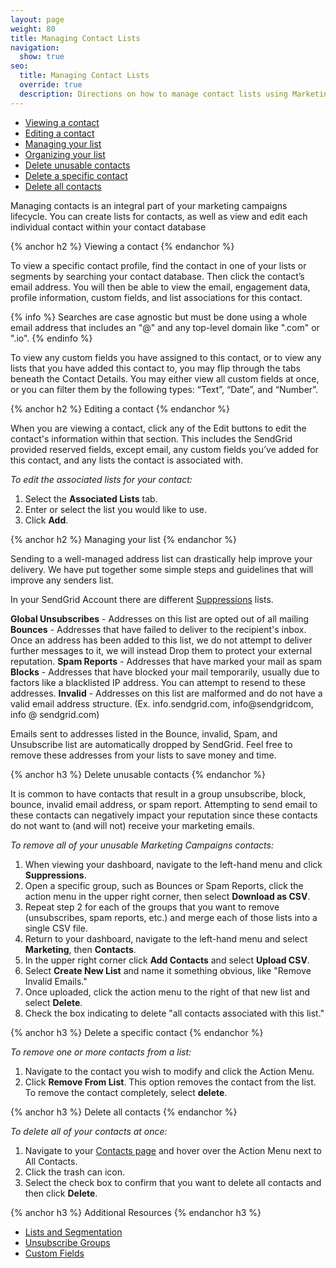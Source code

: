 ```yaml
---
layout: page
weight: 80
title: Managing Contact Lists
navigation:
  show: true
seo:
  title: Managing Contact Lists
  override: true
  description: Directions on how to manage contact lists using Marketing Campaigns
---
```

  * [Viewing a contact](#-Viewing-a-contact)
  * [Editing a contact](#-Editing-a-contact)
  * [Managing your list](#-Managing-Your-List)
  * [Organizing your list](#-Organizing-your-list)
  * [Delete unusable contacts](#-Delete-unusable-contacts)
  * [Delete a specific contact](#-Delete-a-specific-contact)
  * [Delete all contacts](#-Delete-all-contacts)

Managing contacts is an integral part of your marketing campaigns lifecycle. You can create lists for contacts, as well as view and edit each individual contact within your contact database

{% anchor h2 %}
Viewing a contact
{% endanchor %}

To view a specific contact profile, find the contact in one of your lists or segments by searching your contact database. Then click the contact’s email address. You will then be able to view the email, engagement data, profile information, custom fields, and list associations for this contact.

{% info %}
Searches are case agnostic but must be done using a whole email address that includes an "@" and any top-level domain like ".com" or ".io".
{% endinfo %}

To view any custom fields you have assigned to this contact, or to view any lists that you have added this contact to, you may flip through the tabs beneath the Contact Details. You may either view all custom fields at once, or you can filter them by the following types: “Text”, “Date”, and “Number”.

{% anchor h2 %}
Editing a contact
{% endanchor %}

When you are viewing a contact, click any of the Edit buttons to edit the contact's information within that section. This includes the SendGrid provided reserved fields, except email, any custom fields you’ve added for this contact, and any lists the contact is associated with.

*To edit the associated lists for your contact:*

1. Select the **Associated Lists** tab.
1. Enter or select the list you would like to use.
1. Click **Add**.

{% anchor h2 %}
Managing your list
{% endanchor %}

Sending to a well-managed address list can drastically help improve your delivery. We have put together some simple steps and guidelines that will improve any senders list.

In your SendGrid Account there are different [Suppressions]({{root_url}}/User_Guide/Suppressions/index.html) lists. 

**Global Unsubscribes** - Addresses on this list are opted out of all mailing 
**Bounces** - Addresses that have failed to deliver to the recipient's inbox. Once an address has been added to this list, we do not attempt to deliver further messages to it, we will instead Drop them to protect your external reputation.
**Spam Reports** - Addresses that have marked your mail as spam
**Blocks** - Addresses that have blocked your mail temporarily, usually due to factors like a blacklisted IP address. You can attempt to resend to these addresses. 
**Invalid** - Addresses on this list are malformed and do not have a valid email address structure. (Ex. info.sendgrid.com, info@sendgridcom, info @ sendgrid.com)

Emails sent to addresses listed in the Bounce, invalid, Spam, and Unsubscribe list are automatically dropped by SendGrid. Feel free to remove these addresses from your lists to save money and time.

{% anchor h3 %}
Delete unusable contacts
{% endanchor %}

It is common to have contacts that result in a group unsubscribe, block, bounce, invalid email address, or spam report. Attempting to send email to these contacts can negatively impact your reputation since these contacts do not want to (and will not) receive your marketing emails.

*To remove all of your unusable Marketing Campaigns contacts:*

1. When viewing your dashboard, navigate to the left-hand menu and click **Suppressions**.
1. Open a specific group, such as Bounces or Spam Reports, click the action menu in the upper right corner, then select **Download as CSV**.
1. Repeat step 2 for each of the groups that you want to remove (unsubscribes, spam reports, etc.) and merge each of those lists into a single CSV file.
1. Return to your dashboard, navigate to the left-hand menu and select **Marketing**, then **Contacts**.
1. In the upper right corner click **Add Contacts** and select **Upload CSV**.
1. Select **Create New List** and name it something obvious, like "Remove Invalid Emails."
1. Once uploaded, click the action menu to the right of that new list and select **Delete**.
1. Check the box indicating to delete "all contacts associated with this list." 

{% anchor h3 %}
Delete a specific contact
{% endanchor %}

*To remove one or more contacts from a list:*

1. Navigate to the contact you wish to modify and click the Action Menu.
1. Click **Remove From List**.
   This option removes the contact from the list. To remove the contact completely, select **delete**.

{% anchor h3 %}
Delete all contacts
{% endanchor %}

*To delete all of your contacts at once:*

 1. Navigate to your [Contacts page](https://sendgrid.com/marketing_campaigns/contacts) and hover over the Action Menu next to All Contacts.
 1. Click the trash can icon.
 1. Select the check box to confirm that you want to delete all contacts and then click **Delete**.

{% anchor h3 %}
Additional Resources
{% endanchor h3 %}

- [Lists and Segmentation](https://sendgrid.com/docs/User_Guide/Marketing_Campaigns/lists.html)
- [Unsubscribe Groups](https://sendgrid.com/docs/User_Guide/Suppressions/advanced_suppression_manager.html)
- [Custom Fields](https://sendgrid.com/docs/User_Guide/Marketing_Campaigns/custom_fields.html)
